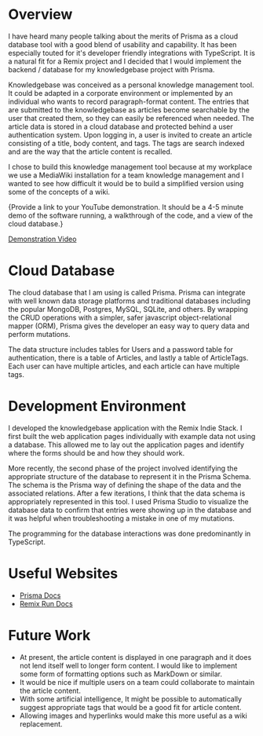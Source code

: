 # Overview

I have heard many people talking about the merits of Prisma as a cloud database tool with a good blend of usability and capability. It has been especially touted for it's developer friendly integrations with TypeScript. It is a natural fit for a Remix project and I decided that I would implement the backend / database for my knowledgebase project with Prisma.

Knowledgebase was conceived as a personal knowledge management tool. It could be adapted in a corporate environment or implemented by an individual who wants to record paragraph-format content. The entries that are submitted to the knowledgebase as articles become searchable by the user that created them, so they can easily be referenced when needed. The article data is stored in a cloud database and protected behind a user authentication system. Upon logging in, a user is invited to create an article consisting of a title, body content, and tags. The tags are search indexed and are the way that the article content is recalled.

I chose to build this knowledge management tool because at my workplace we use a MediaWiki installation for a team knowledge management and I wanted to see how difficult it would be to build a simplified version using some of the concepts of a wiki.

{Provide a link to your YouTube demonstration.  It should be a 4-5 minute demo of the software running, a walkthrough of the code, and a view of the cloud database.}

[Demonstration Video](https://youtu.be/Z7asCjewIfw)

# Cloud Database

The cloud database that I am using is called Prisma. Prisma can integrate with well known data storage platforms and traditional databases including the popular MongoDB, Postgres, MySQL, SQLite, and others. By wrapping the CRUD operations with a simpler, safer javascript object-relational mapper (ORM), Prisma gives the developer an easy way to query data and perform mutations.

The data structure includes tables for Users and a password table for authentication, there is a table of Articles, and lastly a table of ArticleTags. Each user can have multiple articles, and each article can have multiple tags.

# Development Environment

I developed the knowledgebase application with the Remix Indie Stack. I first built the web application pages individually with example data not using a database. This allowed me to lay out the application pages and identify where the forms should be and how they should work.

More recently, the second phase of the project involved identifying the appropriate structure of the database to represent it in the Prisma Schema. The schema is the Prisma way of defining the shape of the data and the associated relations. After a few iterations, I think that the data schema is appropriately represented in this tool. I used Prisma Studio to visualize the database data to confirm that entries were showing up in the database and it was helpful when troubleshooting a mistake in one of my mutations.

The programming for the database interactions was done predominantly in TypeScript.

# Useful Websites

* [Prisma Docs](https://www.prisma.io/docs/)
* [Remix Run Docs](https://remix.run/docs/en/v1)

# Future Work

* At present, the article content is displayed in one paragraph and it does not lend itself well to longer form content. I would like to implement some form of formatting options such as MarkDown or similar.
* It would be nice if multiple users on a team could collaborate to maintain the article content.
* With some artificial intelligence, It might be possible to automatically suggest appropriate tags that would be a good fit for article content.
* Allowing images and hyperlinks would make this more useful as a wiki replacement.